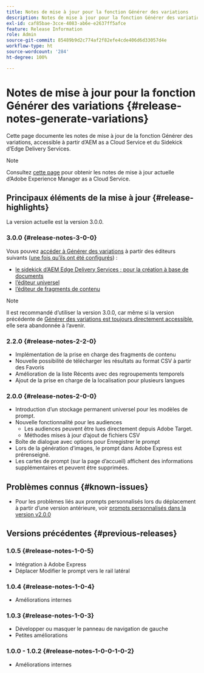 ```yaml
---
title: Notes de mise à jour pour la fonction Générer des variations
description: Notes de mise à jour pour la fonction Générer des variations, accessible à partir d’AEM as a Cloud Service et du Sidekick d’Edge Delivery Services
exl-id: caf85bae-3cce-4083-ab6e-e2637ff5afce
feature: Release Information
role: Admin
source-git-commit: 85489b9d2c774af2f82efe4cde406d6d33057d4e
workflow-type: ht
source-wordcount: '284'
ht-degree: 100%

---
```


# Notes de mise à jour pour la fonction Générer des variations {#release-notes-generate-variations}

Cette page documente les notes de mise à jour de la fonction Générer des variations, accessible à partir d’AEM as a Cloud Service et du Sidekick d’Edge Delivery Services.

>[!NOTE]
>
>Consultez [cette page](/help/release-notes/release-notes-cloud/release-notes-current.md) pour obtenir les notes de mise à jour actuelle d’Adobe Experience Manager as a Cloud Service.

## Principaux éléments de la mise à jour {#release-highlights}

La version actuelle est la version 3.0.0.

### 3.0.0 {#release-notes-3-0-0}

Vous pouvez [accéder à Générer des variations](/help/generative-ai/generate-variations-integrated-editor.md#access-generate-variations) à partir des éditeurs suivants ([une fois qu’ils ont été configurés](#access-generate-variations)) :

* [le sidekick d’AEM Edge Delivery Services ; pour la création à base de documents](/help/generative-ai/generate-variations-integrated-editor.md#access-aem-sidekick)
* [l’éditeur universel](/help/generative-ai/generate-variations-integrated-editor.md#access-aem-universal-editor)
* [l’éditeur de fragments de contenu](/help/generative-ai/generate-variations-integrated-editor.md#access-aem-content-fragment-editor)

>[!NOTE]
>
>Il est recommandé d’utiliser la version 3.0.0, car même si la version précédente de [Générer des variations est toujours directement accessible](/help/generative-ai/generate-variations.md), elle sera abandonnée à l’avenir.

### 2.2.0 {#release-notes-2-2-0}

* Implémentation de la prise en charge des fragments de contenu
* Nouvelle possibilité de télécharger les résultats au format CSV à partir des Favoris
* Amélioration de la liste Récents avec des regroupements temporels
* Ajout de la prise en charge de la localisation pour plusieurs langues

### 2.0.0 {#release-notes-2-0-0}

* Introduction d’un stockage permanent universel pour les modèles de prompt.
* Nouvelle fonctionnalité pour les audiences
   * Les audiences peuvent être lues directement depuis Adobe Target.
   * Méthodes mises à jour d’ajout de fichiers CSV
* Boîte de dialogue avec options pour Enregistrer le prompt
* Lors de la génération d’images, le prompt dans Adobe Express est prérenseigné.
* Les cartes de prompt (sur la page d’accueil) affichent des informations supplémentaires et peuvent être supprimées.

## Problèmes connus {#known-issues}

* Pour les problèmes liés aux prompts personnalisés lors du déplacement à partir d’une version antérieure, voir [prompts personnalisés dans la version v2.0.0](/help/generative-ai/generate-variations.md#custom-prompts-v200)

## Versions précédentes {#previous-releases}

### 1.0.5 {#release-notes-1-0-5}

* Intégration à Adobe Express
* Déplacer Modifier le prompt vers le rail latéral

### 1.0.4 {#release-notes-1-0-4}

* Améliorations internes

### 1.0.3 {#release-notes-1-0-3}

* Développer ou masquer le panneau de navigation de gauche
* Petites améliorations

### 1.0.0 - 1.0.2 {#release-notes-1-0-0-1-0-2}

* Améliorations internes
